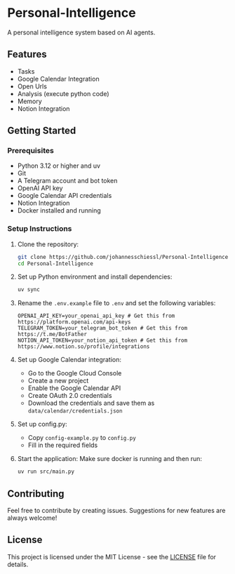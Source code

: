 # Personal-Intelligence
A personal intelligence system based on AI agents.

## Features
- Tasks
- Google Calendar Integration
- Open Urls
- Analysis (execute python code)
- Memory
- Notion Integration

## Getting Started

### Prerequisites
- Python 3.12 or higher and uv
- Git
- A Telegram account and bot token
- OpenAI API key
- Google Calendar API credentials
- Notion Integration
- Docker installed and running

### Setup Instructions

1. Clone the repository:
   ```bash
   git clone https://github.com/johannesschiessl/Personal-Intelligence.git
   cd Personal-Intelligence
   ```

2. Set up Python environment and install dependencies:
   ```bash
   uv sync
   ```

3. Rename the `.env.example` file to `.env` and set the following variables:
   ```
   OPENAI_API_KEY=your_openai_api_key # Get this from https://platform.openai.com/api-keys
   TELEGRAM_TOKEN=your_telegram_bot_token # Get this from https://t.me/BotFather
   NOTION_API_TOKEN=your_notion_api_token # Get this from https://www.notion.so/profile/integrations
   ```

4. Set up Google Calendar integration:
   - Go to the Google Cloud Console
   - Create a new project
   - Enable the Google Calendar API
   - Create OAuth 2.0 credentials
   - Download the credentials and save them as `data/calendar/credentials.json`

5. Set up config.py:
   - Copy `config-example.py` to `config.py`
   - Fill in the required fields

6. Start the application:
   Make sure docker is running and then run:
   ```bash
   uv run src/main.py
   ```

## Contributing

Feel free to contribute by creating issues. Suggestions for new features are always welcome!

## License

This project is licensed under the MIT License - see the [LICENSE](LICENSE) file for details.
